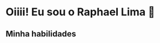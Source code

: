 # Oiiii! Eu sou o Raphael Lima :metal:

## Minha habilidades

<link rel="stylesheet" href="https://cdn.jsdelivr.net/gh/devicons/devicon@v2.13.0/devicon.min.css">

<i class="devicon-php-plain"></i>
